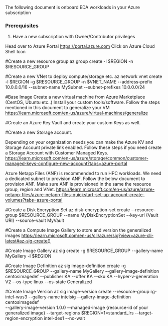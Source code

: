 The following document is onboard EDA workloads in your Azure subscription

### Prerequisites
1) Have a new subscription with Owner/Contributor privileges



Head over to Azure Portal https://portal.azure.com
Click on Azure Cloud Shell Icon

#Create a new resource group
az group create -l $REGION -n $RESOURCE_GROUP

#Create a new VNet to deploy compute/storage etc.
az network vnet create -l $REGION -g $RESOURCE_GROUP -n $VNET_NAME --address-prefix 10.0.0.0/16 --subnet-name MySubnet --subnet-prefixes 10.0.0.0/24

#Base Image
Create a new virtual machine from Azure Marketplace (CentOS, Ubuntu etc..) 
Install your custom tools/software. Follow the steps mentioned in this document to generalize your VM
https://learn.microsoft.com/en-us/azure/virtual-machines/generalize

#Create an Azure Key Vault and create your custom Keys as well.

#Create a new Storage account. 

Depending on your organization needs you can make the Azure KV and Storage Account private link enabled.
Follow these steps  if you need create a Storage Account with Customer Managed Keys.
https://learn.microsoft.com/en-us/azure/storage/common/customer-managed-keys-configure-new-account?tabs=azure-portal

Azure Netapp Files (ANF) is recommended to run HPC workloads. We need a dedicated subnet to provision ANF. 
Follow the below document to provision ANF. Make sure ANF is provisioned in the same the resource group, region and VNet.
https://learn.microsoft.com/en-us/azure/azure-netapp-files/azure-netapp-files-quickstart-set-up-account-create-volumes?tabs=azure-portal

#Create a Disk Encryption Set
az disk-encryption-set create --resource-group $RESOURCE_GROUP --name MyDiskEncryptionSet --key-url {Vault URI} --source-vault MyVault

#Create a Compute Image Gallery to store and version the generalized images
https://learn.microsoft.com/en-us/cli/azure/sig?view=azure-cli-latest#az-sig-create()

#Create Image Gallery
az sig create -g $RESOURCE_GROUP --gallery-name MyGallery -l $REGION

#Create Image Definition
az sig image-definition create -g $RESOURCE_GROUP --gallery-name MyGallery --gallery-image-definition centosimagedef --publisher KA --offer KA --sku KA --hyper-v-generation V2 --os-type linux --os-state Generalized

#Create Image Version
az sig image-version create --resource-group rg-intel-wus3 --gallery-name intelsig --gallery-image-definition centosimagedef \
--gallery-image-version 1.0.0 --managed-image {resource-id of your generalized image} 
--target-regions $REGION=1=standard_lrs --target-region-encryption intel-des1 --no-wait






